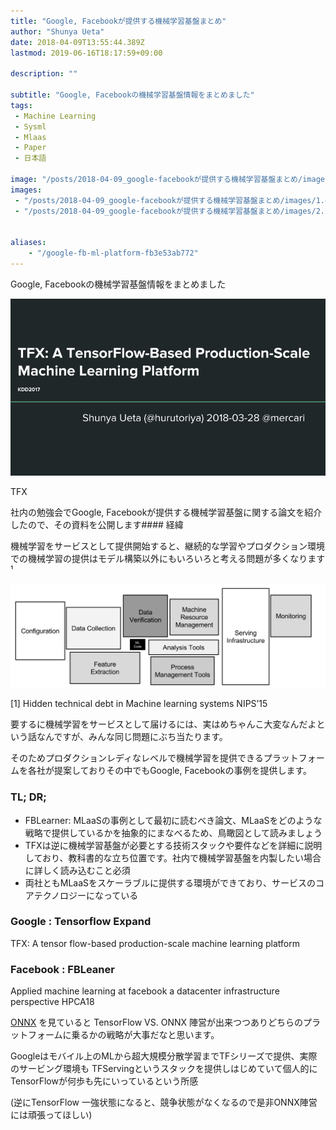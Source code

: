 ```yaml
---
title: "Google, Facebookが提供する機械学習基盤まとめ"
author: "Shunya Ueta"
date: 2018-04-09T13:55:44.389Z
lastmod: 2019-06-16T18:17:59+09:00

description: ""

subtitle: "Google, Facebookの機械学習基盤情報をまとめました"
tags:
 - Machine Learning 
 - Sysml 
 - Mlaas 
 - Paper 
 - 日本語 

image: "/posts/2018-04-09_google-facebookが提供する機械学習基盤まとめ/images/1.gif" 
images:
 - "/posts/2018-04-09_google-facebookが提供する機械学習基盤まとめ/images/1.gif" 
 - "/posts/2018-04-09_google-facebookが提供する機械学習基盤まとめ/images/2.png" 


aliases:
    - "/google-fb-ml-platform-fb3e53ab772"
---
```


Google, Facebookの機械学習基盤情報をまとめました




![image](/posts/2018-04-09_google-facebookが提供する機械学習基盤まとめ/images/1.gif)

TFX



社内の勉強会でGoogle, Facebookが提供する機械学習基盤に関する論文を紹介したので、その資料を公開します#### 経緯

機械学習をサービスとして提供開始すると、継続的な学習やプロダクション環境での機械学習の提供はモデル構築以外にもいろいろと考える問題が多くなります¹



![image](/posts/2018-04-09_google-facebookが提供する機械学習基盤まとめ/images/2.png)

[1] Hidden technical debt in Machine learning systems NIPS’15

要するに機械学習をサービスとして届けるには、実はめちゃんこ大変なんだよという話なんですが、みんな同じ問題にぶち当たります。

そのためプロダクションレディなレベルで機械学習を提供できるプラットフォームを各社が提案しておりその中でもGoogle, Facebookの事例を提供します。

### TL; DR;

*   FBLearner: MLaaSの事例として最初に読むべき論文、MLaaSをどのような戦略で提供しているかを抽象的にまなべるため、鳥瞰図として読みましょう
*   TFXは逆に機械学習基盤が必要とする技術スタックや要件などを詳細に説明しており、教科書的な立ち位置です。社内で機械学習基盤を内製したい場合に詳しく読み込むこと必須
*   両社ともMLaaSをスケーラブルに提供する環境ができており、サービスのコアテクノロジーになっている

### Google : Tensorflow Expand




TFX: A tensor flow-based production-scale machine learning platform



### Facebook : FBLeaner




Applied machine learning at facebook a datacenter infrastructure perspective HPCA18



[ONNX](https://onnx.ai/) を見ていると TensorFlow VS. ONNX 陣営が出来つつありどちらのプラットフォームに乗るかの戦略が大事だなと思います。

Googleはモバイル上のMLから超大規模分散学習までTFシリーズで提供、実際のサービング環境も TFServingというスタックを提供しはじめていて個人的にTensorFlowが何歩も先にいっているという所感

(逆にTensorFlow 一強状態になると、競争状態がなくなるので是非ONNX陣営には頑張ってほしい)
